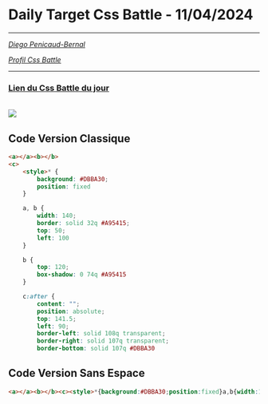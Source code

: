 # Daily Target Css Battle - 11/04/2024

<hr>

[<em>Diego Penicaud-Bernal</em>](https://github.com/Diego-PB)

[<em>Profil Css Battle</em>](https://cssbattle.dev/player/diegopb)

<hr>

### [Lien du Css Battle du jour](https://cssbattle.dev/play/570QZxCtSBMfkyH4qTtP)

<br>
<img src="https://firebasestorage.googleapis.com/v0/b/cssbattleapp.appspot.com/o/user%2Fummd3POvEDfFyeFvVdOMG3OOrwE2%2Ftargets%2Ftarget_AtcBx1n.png?alt=media">

## Code Version Classique

```html
<a></a><b></b>
<c>
    <style>* {
        background: #DBBA30;
        position: fixed
    }

    a, b {
        width: 140;
        border: solid 32q #A95415;
        top: 50;
        left: 100
    }

    b {
        top: 120;
        box-shadow: 0 74q #A95415
    }

    c:after {
        content: "";
        position: absolute;
        top: 141.5;
        left: 90;
        border-left: solid 108q transparent;
        border-right: solid 107q transparent;
        border-bottom: solid 107q #DBBA30
```

## Code Version Sans Espace

```html
<a></a><b></b><c><style>*{background:#DBBA30;position:fixed}a,b{width:140;border:solid 32q#A95415;top:50;left:100}b{top:120;box-shadow:0 74q#A95415}c:after{content:"";position:absolute;top:141.5;left:90;border-left:solid 108q transparent;border-right:solid 107q transparent;border-bottom:solid 107q#DBBA30
```